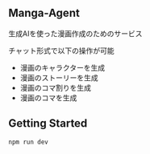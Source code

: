 

## Manga-Agent

生成AIを使った漫画作成のためのサービス

チャット形式で以下の操作が可能

- 漫画のキャラクターを生成
- 漫画のストーリーを生成
- 漫画のコマ割りを生成
- 漫画のコマを生成


## Getting Started

```bash
npm run dev
```



